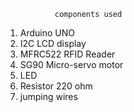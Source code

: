                components used
1. Arduino UNO
2. I2C LCD display
3. MFRC522 RFID Reader
4. SG90 Micro-servo motor
5. LED
6. Resistor 220 ohm
7. jumping wires
